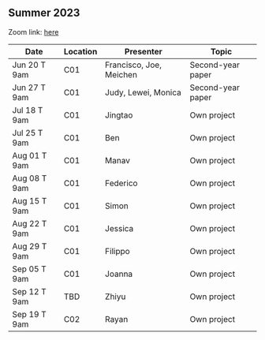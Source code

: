 ## Summer 2023

Zoom link: [here](https://uchicago.zoom.us/j/92301697269?pwd=aG1mMmdvcWI3anZwMjV4S0VtOE1YUT09)

| Date          | Location  | Presenter                | Topic              |
|---------------|-----------|--------------------------|--------------------|
| Jun 20 T 9am  | C01       | Francisco, Joe, Meichen  | Second-year paper  |
| Jun 27 T 9am  | C01       | Judy, Lewei, Monica      | Second-year paper  |
| Jul 18 T 9am  | C01       | Jingtao                  | Own project        |
| Jul 25 T 9am  | C01       | Ben                      | Own project        |
| Aug 01 T 9am  | C01       | Manav                    | Own project        |
| Aug 08 T 9am  | C01       | Federico                 | Own project        |
| Aug 15 T 9am  | C01       | Simon                    | Own project        |
| Aug 22 T 9am  | C01       | Jessica                  | Own project        |
| Aug 29 T 9am  | C01       | Filippo                  | Own project        |
| Sep 05 T 9am  | C01       | Joanna                   | Own project        |
| Sep 12 T 9am  | TBD       | Zhiyu                    | Own project        |
| Sep 19 T 9am  | C02       | Rayan                    | Own project        |
